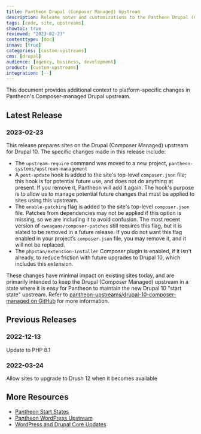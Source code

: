 ```yaml
---
title: Pantheon Drupal (Composer Managed) Upstream
description: Release notes and customizations to the Pantheon Drupal (Composer Managed) Upstream
tags: [code, site, upstreams]
showtoc: true
reviewed: "2023-02-23"
contenttype: [doc]
innav: [true]
categories: [custom-upstreams]
cms: [drupal]
audience: [agency, business, development]
product: [custom-upstreams]
integration: [--]
---
```


This document provides additional context to platform-specific changes in Pantheon's Composer-managed Drupal upstream.

## Latest Release

### 2023-02-23

<a name="20230223" class="release-update"></a>This release prepares sites on the Drupal (Composer Managed) upstream for Drupal 10.  The specific changes made in this release include:

- The `upstream-require` command was moved to a new project, `pantheon-systems/upstream-management`
- A `post-update` hook is added to the site's top-level `composer.json` file; this hook is for potential future use, and does not do anything at present. If you remove it, Pantheon will add it again. The hook's purpose is to allow us to manage potential future changes that must be applied to sites using this upstream.
- The `enable-patching` flag is added to the site's top-level `composer.json` file. Patches from dependencies may not be applied if this option is missing, so we are including it to avoid confusion. The most recent version of `cweagans/composer-patches` still requires this flag, but it is slated to be removed in a future release. If you do not want this flag enabled in your project’s `composer.json` file, you may remove it, and it will not be replaced.
- The `phpstan/extension-installer` Composer plugin is enabled, if it isn't already, to reduce friction with future upgrades to Drupal 10, which includes this extension.

These changes have minimal impact on existing sites today, and are primarily intended to keep the Drupal (Composer Managed) upstream in a state where it is easy for Pantheon to maintain the new Drupal 10 "start state" upstream. Refer to [pantheon-upstreams/drupal-10-composer-managed on GitHub](https://github.com/pantheon-upstreams/drupal-10-composer-managed) for more information.

## Previous Releases

### 2022-12-13

<a name="20221213" class="release-update"></a>Update to PHP 8.1

### 2022-03-24

<a name="20220324" class="release-update"></a>Allow sites to upgrade to Drush 12 when it becomes available

## More Resources

- [Pantheon Start States](/start-state)
- [Pantheon WordPress Upstream](/wordpress)
- [WordPress and Drupal Core Updates](/core-updates)